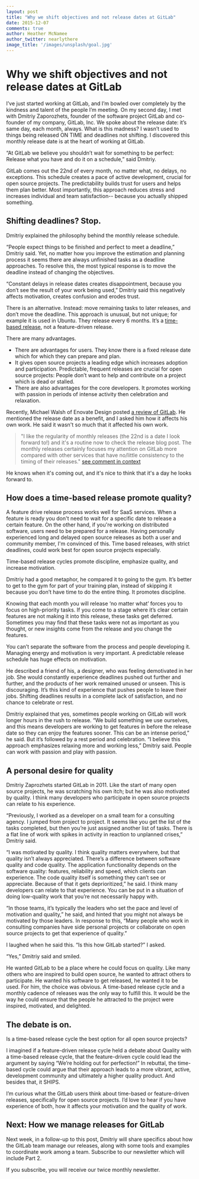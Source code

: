 ```yaml
---
layout: post
title: "Why we shift objectives and not release dates at GitLab"
date: 2015-12-07
comments: true
author: Heather McNamee
author_twitter: nearlythere
image_title: '/images/unsplash/goal.jpg'
---
```


# Why we shift objectives and not release dates at GitLab

I’ve just started working at GitLab, and I’m bowled over completely by the kindness and talent of the people I’m meeting. On my second day, I met with Dmitriy Zaporozhets, founder of the software project GitLab and co-founder of my company, GitLab, Inc. We spoke about the release date: it’s same day, each month, always. What is this madness? I wasn’t used to things being released ON TIME and deadlines not shifting. I discovered this monthly release date is at the heart of working at GitLab. 

“At GitLab we believe you shouldn’t wait for something to be perfect: Release what you have and do it on a schedule,” said Dmitriy. 

<!-- more -->

GitLab comes out the 22nd of every month, no matter what, no delays, no exceptions. This schedule creates a pace of active development, crucial for open source projects. The predictability builds trust for users and helps them plan better. Most importantly, this approach reduces stress and increases individual and team satisfaction-- because you actually shipped something. 

## Shifting deadlines? Stop. 

Dmitriy explained the philosophy behind the monthly release schedule. 

“People expect things to be finished and perfect to meet a deadline,” Dmitriy said. Yet, no matter how you improve the estimation and planning process it seems there are always unfinished tasks as a deadline approaches. To resolve this, the most typical response is to move the deadline instead of changing the objectives. 

“Constant delays in release dates creates disappointment, because you don’t see the result of your work being used,” Dmitriy said this negatively affects motivation, creates confusion and erodes trust. 

There is an alternative. Instead: move remaining tasks to later releases, and don’t move the deadline. This approach is unusual, but not unique; for example it is used in Ubuntu. They release every 6 months. It’s a [time-based release](https://wiki.ubuntu.com/TimeBasedReleases), not a feature-driven release. 

There are many advantages. 

 * There are advantages for users. They know there is a fixed release date which for which they can prepare and plan. 
* It gives open source projects a leading edge which increases adoption and participation. Predictable, frequent releases are crucial for open source projects: People don’t want to help and contribute on a project which is dead or stalled.
* There are also advantages for the core developers. It promotes working with passion in periods of intense activity then celebration and relaxation. 

Recently, Michael Walsh of Enovate Design posted [a review of GitLab](https://www.enovate.co.uk/web-design-blog/2015/11/25/gitlab-review/). He mentioned the release date as a benefit, and I asked him how it affects his own work. He said it wasn't so much that it affected his own work. 

> "I like the regularity of monthly releases (the 22nd is a date I look forward to!) and it's a routine now to check the release blog post. The monthly releases certainly focuses my attention on GitLab more compared with other services that have no/little consistency to the timing of their releases." [see comment in context](https://www.enovate.co.uk/web-design-blog/2015/11/25/gitlab-review/#comment-2379718375)

He knows when it's coming out, and it's nice to think that it's a day he looks forward to.

## How does a time-based release promote quality?

A feature drive release process works well for SaaS services. When a feature is ready you don't need to wait for a specific date to release a certain feature. On the other hand, if you're working on distributed software, users need to be prepared for a release. Having personally experienced long and delayed open source releases as both a user and community member, I'm convinced of this. Time based releases, with strict deadlines, could work best for open source projects especially. 

Time-based release cycles promote discipline, emphasize quality, and increase motivation. 

Dmitriy had a good metaphor, he compared it to going to the gym. It’s better to get to the gym for part of your training plan, instead of skipping it because you don’t have time to do the entire thing. It promotes discipline.

Knowing that each month you will release ‘no matter what’ forces you to focus on high-priority tasks. If you come to a stage where it’s clear certain features are not making it into this release, these tasks get deferred. Sometimes you may find that these tasks were not as important as you thought, or new insights come from the release and you change the features. 

You can’t separate the software from the process and people developing it. Managing energy and motivation is very important. A predictable release schedule has huge effects on motivation. 

He described a friend of his, a designer, who was feeling demotivated in her job. She would constantly experience deadlines pushed out further and further, and the products of her work remained unused or unseen. This is discouraging. It’s this kind of experience that pushes people to leave their jobs. Shifting deadlines results in a complete lack of satisfaction, and no chance to celebrate or rest. 

Dmitriy explained that yes, sometimes people working on GitLab will work longer hours in the rush to release. “We build something we use ourselves, and this means developers are working to get features in before the release date so they can enjoy the features sooner. This can be an intense period,” he said. But it’s followed by a rest period and celebration. “I believe this approach emphasizes relaxing more and working less,” Dmitriy said. People can work with passion and play with passion. 

## A personal desire for quality

Dmitriy Zaprozhets started GitLab in 2011. Like the start of many open source projects, he was scratching his own itch; but he was also motivated by quality. I think many developers who participate in open source projects can relate to his experience. 

“Previously, I worked as a developer on a small team for a consulting agency. I jumped from project to project. It seems like you get the list of the tasks completed, but then you’re just assigned another list of tasks. There is a flat line of work with spikes in activity in reaction to unplanned crises,” Dmitriy said. 

“I was motivated by quality. I think quality matters everywhere, but that quality isn’t always appreciated. There’s a difference between software quality and code quality. The application functionality depends on the software quality: features, reliability and speed, which clients can experience. The code quality itself is something they can’t see or appreciate. Because of that it gets deprioritized,” he said. I think many developers can relate to that experience. You can be put in a situation of doing low-quality work that you’re not necessarily happy with.

“In those teams, it’s typically the leaders who set the pace and level of motivation and quality,” he said, and hinted that you might not always be motivated by those leaders. In response to this, “Many people who work in consulting companies have side personal projects or collaborate on open source projects to get that experience of quality.” 

I laughed when he said this. “Is this how GitLab started?” I asked. 

“Yes,” Dmitriy said and smiled. 

He wanted GitLab to be a place where he could focus on quality. Like many others who are inspired to build open source, he wanted to attract others to participate. He wanted his software to get released, he wanted it to be used. For him, the choice was obvious. A time-based release cycle and a monthly cadence of releases was the only way to fulfill this. It would be the way he could ensure that the people he attracted to the project were inspired, motivated, and delighted. 


## The debate is on.

Is a time-based release cycle the best option for all open source projects? 

I imagined if a feature-driven release cycle held a debate about Quality with a time-based release cycle, that the feature-driven cycle could lead the argument by saying “We’re holding out for perfection!” In rebuttal, the time-based cycle could argue that their approach leads to a more vibrant, active, development community and ultimately a higher quality product. And besides that, it SHIPS. 

I’m curious what the GitLab users think about time-based or feature-driven releases, specifically for open source projects. I’d love to hear if you have experience of both, how it affects your motivation and the quality of work.

## Next: How we manage releases for GitLab

Next week, in a follow-up to this post, Dmitriy will share specifics about how the GitLab team manage our releases, along with some tools and examples to coordinate work among a team. Subscribe to our newsletter which will include Part 2.

<script src="//app-ab13.marketo.com/js/forms2/js/forms2.min.js"></script>
<form id="mktoForm_1073"></form>
<script>MktoForms2.loadForm("//app-ab13.marketo.com", "194-VVC-221", 1073);</script>

<p class="newsletter-afterword">
  If you subscribe, you will receive our twice monthly newsletter.
</p>

